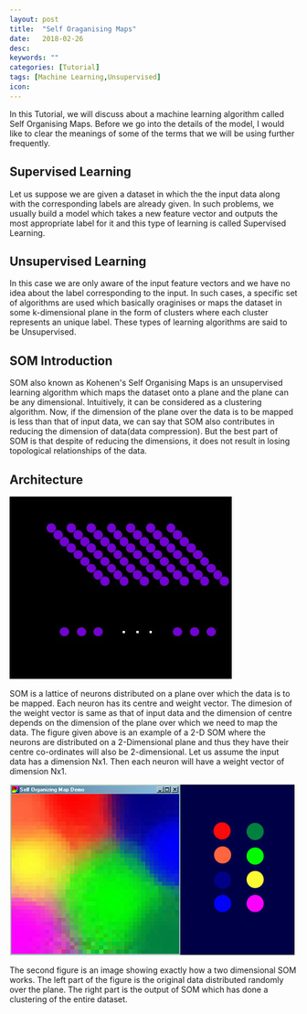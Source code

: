```yaml
---
layout: post
title:  "Self Oraganising Maps"
date:   2018-02-26
desc: 
keywords: ""
categories: [Tutorial]
tags: [Machine Learning,Unsupervised]
icon: 
---
```


In this Tutorial, we will discuss about a machine learning algorithm called Self
Organising Maps. Before we go into the details of the model, I would like to 
clear the meanings of some of the terms that we will be using further frequently.

## Supervised Learning
Let us suppose we are given a dataset in which the the input data along with the 
corresponding labels are already given. In such problems, we usually build a model 
which takes a new feature vector and outputs the most appropriate label for it and
this type of learning is called Supervised Learning.

## Unsupervised Learning
In this case we are only aware of the input feature vectors and we have no idea about 
the label corresponding to the input. In such cases, a specific set of algorithms are 
used which basically oraginises or maps the dataset in some k-dimensional plane in the 
form of clusters where each cluster represents an unique label. These types of learning
algorithms are said to be Unsupervised.

## SOM Introduction
SOM also known as Kohenen's Self Organising Maps is an unsupervised learning algorithm which maps the dataset onto a plane and the plane can be any dimensional. Intuitively, it can be considered as a clustering algorithm. Now, if the dimension of the plane over the data is to be mapped is less than that of input data, we can say that SOM also contributes in reducing the dimension of data(data compression). But the best part of SOM is that despite of reducing the dimensions, it does not result in losing topological relationships of the data. 

## Architecture
![Alt text](../Image10.jpg?raw=true "Title")

SOM is a lattice of neurons distributed on a plane over which the data is to be mapped. Each neuron has its centre and weight 
vector. The dimesion of the weight vector is same as that of input data and the dimension of centre depends on the dimension of the plane over which we need to map the data.
The figure given above is an example of a 2-D SOM where the neurons are distributed on a 2-Dimensional plane and thus they have their centre co-ordinates will also be 2-dimensional. Let us assume the input data has a dimension Nx1. Then each neuron 
will have a weight vector of dimension Nx1.

![Alt text](../Figure1.jpg?raw=true "Title")

The second figure is an image showing exactly how a two dimensional SOM works. The left part of the figure is the original data distributed randomly over the plane. The right part is the output of SOM which has done a clustering of the entire dataset.








